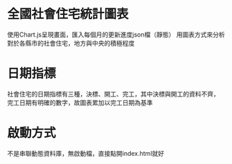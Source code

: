 # 全國社會住宅統計圖表
使用Chart.js呈現畫面，匯入每個月的更新進度json檔（靜態）
用圖表方式來分析對於各縣市的社會住宅，地方與中央的積極程度

# 日期指標
社會住宅的日期指標有三種，決標、開工、完工，其中決標與開工的資料不齊，
完工日期有明確的數字，故圖表累加以完工日期為基準

# 啟動方式
不是串聯動態資料庫，無啟動檔，直接點開index.html就好